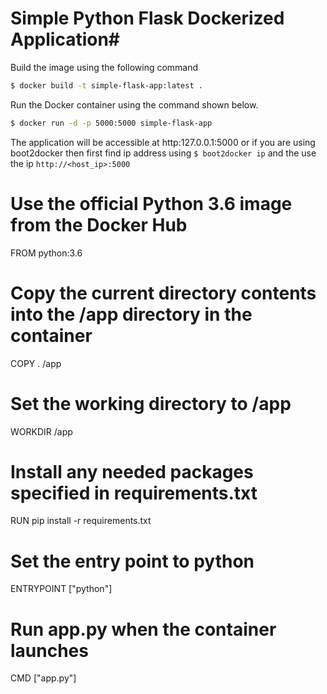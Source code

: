 # Simple Python Flask Dockerized Application#

Build the image using the following command

```bash
$ docker build -t simple-flask-app:latest .
```

Run the Docker container using the command shown below.

```bash
$ docker run -d -p 5000:5000 simple-flask-app
```

The application will be accessible at http:127.0.0.1:5000 or if you are using boot2docker then first find ip address using `$ boot2docker ip` and the use the ip `http://<host_ip>:5000`


# Use the official Python 3.6 image from the Docker Hub
FROM python:3.6


# Copy the current directory contents into the /app directory in the container
COPY . /app

# Set the working directory to /app
WORKDIR /app

# Install any needed packages specified in requirements.txt
RUN pip install -r requirements.txt

# Set the entry point to python
ENTRYPOINT ["python"]

# Run app.py when the container launches
CMD ["app.py"]
